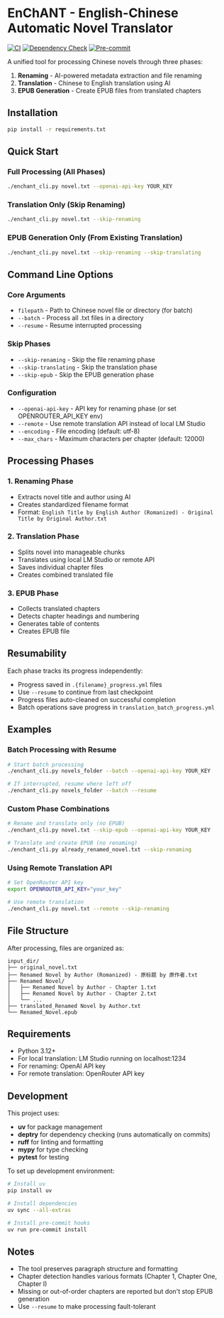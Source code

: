 # EnChANT - English-Chinese Automatic Novel Translator

[![CI](https://github.com/Emasoft/enchant-book-manager/actions/workflows/ci.yml/badge.svg)](https://github.com/Emasoft/enchant-book-manager/actions/workflows/ci.yml)
[![Dependency Check](https://github.com/Emasoft/enchant-book-manager/actions/workflows/dependency-check.yml/badge.svg)](https://github.com/Emasoft/enchant-book-manager/actions/workflows/dependency-check.yml)
[![Pre-commit](https://github.com/Emasoft/enchant-book-manager/actions/workflows/pre-commit.yml/badge.svg)](https://github.com/Emasoft/enchant-book-manager/actions/workflows/pre-commit.yml)

A unified tool for processing Chinese novels through three phases:
1. **Renaming** - AI-powered metadata extraction and file renaming
2. **Translation** - Chinese to English translation using AI
3. **EPUB Generation** - Create EPUB files from translated chapters

## Installation

```bash
pip install -r requirements.txt
```

## Quick Start

### Full Processing (All Phases)
```bash
./enchant_cli.py novel.txt --openai-api-key YOUR_KEY
```

### Translation Only (Skip Renaming)
```bash
./enchant_cli.py novel.txt --skip-renaming
```

### EPUB Generation Only (From Existing Translation)
```bash
./enchant_cli.py novel.txt --skip-renaming --skip-translating
```

## Command Line Options

### Core Arguments
- `filepath` - Path to Chinese novel file or directory (for batch)
- `--batch` - Process all .txt files in a directory
- `--resume` - Resume interrupted processing

### Skip Phases
- `--skip-renaming` - Skip the file renaming phase
- `--skip-translating` - Skip the translation phase
- `--skip-epub` - Skip the EPUB generation phase

### Configuration
- `--openai-api-key` - API key for renaming phase (or set OPENROUTER_API_KEY env)
- `--remote` - Use remote translation API instead of local LM Studio
- `--encoding` - File encoding (default: utf-8)
- `--max_chars` - Maximum characters per chapter (default: 12000)

## Processing Phases

### 1. Renaming Phase
- Extracts novel title and author using AI
- Creates standardized filename format
- Format: `English Title by English Author (Romanized) - Original Title by Original Author.txt`

### 2. Translation Phase
- Splits novel into manageable chunks
- Translates using local LM Studio or remote API
- Saves individual chapter files
- Creates combined translated file

### 3. EPUB Phase
- Collects translated chapters
- Detects chapter headings and numbering
- Generates table of contents
- Creates EPUB file

## Resumability

Each phase tracks its progress independently:
- Progress saved in `.{filename}_progress.yml` files
- Use `--resume` to continue from last checkpoint
- Progress files auto-cleaned on successful completion
- Batch operations save progress in `translation_batch_progress.yml`

## Examples

### Batch Processing with Resume
```bash
# Start batch processing
./enchant_cli.py novels_folder --batch --openai-api-key YOUR_KEY

# If interrupted, resume where left off
./enchant_cli.py novels_folder --batch --resume
```

### Custom Phase Combinations
```bash
# Rename and translate only (no EPUB)
./enchant_cli.py novel.txt --skip-epub --openai-api-key YOUR_KEY

# Translate and create EPUB (no renaming)
./enchant_cli.py already_renamed_novel.txt --skip-renaming
```

### Using Remote Translation API
```bash
# Set OpenRouter API key
export OPENROUTER_API_KEY="your_key"

# Use remote translation
./enchant_cli.py novel.txt --remote --skip-renaming
```

## File Structure

After processing, files are organized as:
```
input_dir/
├── original_novel.txt
├── Renamed Novel by Author (Romanized) - 原标题 by 原作者.txt
├── Renamed Novel/
│   ├── Renamed Novel by Author - Chapter 1.txt
│   ├── Renamed Novel by Author - Chapter 2.txt
│   └── ...
├── translated_Renamed Novel by Author.txt
└── Renamed_Novel.epub
```

## Requirements

- Python 3.12+
- For local translation: LM Studio running on localhost:1234
- For renaming: OpenAI API key
- For remote translation: OpenRouter API key

## Development

This project uses:
- **uv** for package management
- **deptry** for dependency checking (runs automatically on commits)
- **ruff** for linting and formatting
- **mypy** for type checking
- **pytest** for testing

To set up development environment:
```bash
# Install uv
pip install uv

# Install dependencies
uv sync --all-extras

# Install pre-commit hooks
uv run pre-commit install
```

## Notes

- The tool preserves paragraph structure and formatting
- Chapter detection handles various formats (Chapter 1, Chapter One, Chapter I)
- Missing or out-of-order chapters are reported but don't stop EPUB generation
- Use `--resume` to make processing fault-tolerant
